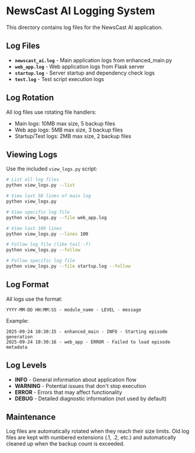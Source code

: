 # NewsCast AI Logging System

This directory contains log files for the NewsCast AI application.

## Log Files

- **`newscast_ai.log`** - Main application logs from enhanced_main.py
- **`web_app.log`** - Web application logs from Flask server
- **`startup.log`** - Server startup and dependency check logs
- **`test.log`** - Test script execution logs

## Log Rotation

All log files use rotating file handlers:
- Main logs: 10MB max size, 5 backup files
- Web app logs: 5MB max size, 3 backup files  
- Startup/Test logs: 2MB max size, 2 backup files

## Viewing Logs

Use the included `view_logs.py` script:

```bash
# List all log files
python view_logs.py --list

# View last 50 lines of main log
python view_logs.py

# View specific log file
python view_logs.py --file web_app.log

# View last 100 lines
python view_logs.py --lines 100

# Follow log file (like tail -f)
python view_logs.py --follow

# Follow specific log file
python view_logs.py --file startup.log --follow
```

## Log Format

All logs use the format:
```
YYYY-MM-DD HH:MM:SS - module_name - LEVEL - message
```

Example:
```
2025-09-24 10:30:15 - enhanced_main - INFO - Starting episode generation
2025-09-24 10:30:16 - web_app - ERROR - Failed to load episode metadata
```

## Log Levels

- **INFO** - General information about application flow
- **WARNING** - Potential issues that don't stop execution
- **ERROR** - Errors that may affect functionality
- **DEBUG** - Detailed diagnostic information (not used by default)

## Maintenance

Log files are automatically rotated when they reach their size limits. Old log files are kept with numbered extensions (.1, .2, etc.) and automatically cleaned up when the backup count is exceeded.
